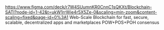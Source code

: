 https://www.figma.com/deck/r7W4SUumnKR0CnnC1sQKXt/Blockchain-SATI?node-id=1-42&t=ukW1rrWie4r5X5Ze-0&scaling=min-zoom&content-scaling=fixed&page-id=0%3A1
Web-Scale Blockchain for fast, secure, scalable, decentralized apps and marketplaces POW+POS+POH consensus 
